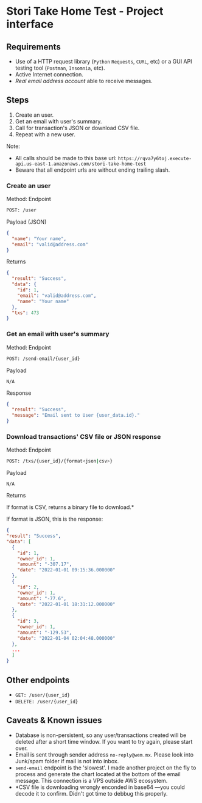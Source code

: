 # Stori Take Home Test - Project interface

## Requirements

- Use of a HTTP request library (`Python` `Requests`, `CURL`, etc) or a GUI API testing tool (`Postman`, `Insomnia`, etc).
- Active Internet connection.
- *Real email address account* able to receive messages.

## Steps

1. Create an user.
2. Get an email with user's summary.
3. Call for transaction's JSON or download CSV file.
4. Repeat with a new user.

Note:

- All calls should be made to this base url: `https://rqva7y6toj.execute-api.us-east-1.amazonaws.com/stori-take-home-test`
- Beware that all endpoint urls are without ending trailing slash.


### Create an user

Method: Endpoint
``` bash
POST: /user
```

Payload (JSON)
```json
{
  "name": "Your name",
  "email": "valid@address.com"
}
```

Returns
```json
{
  "result": "Success",
  "data": {
    "id": 1,
    "email": "valid@address.com",
    "name": "Your name"
  },
  "txs": 473
}
```

### Get an email with user's summary
Method: Endpoint
```bash
POST: /send-email/{user_id}
```

Payload
```
N/A
```

Response
```json
{
  "result": "Success",
  "message": "Email sent to User {user_data.id}."
}
```

### Download transactions' CSV file or JSON response
Method: Endpoint
```bash
POST: /txs/{user_id}/{format<json|csv>}
```
Payload
```
N/A
```

Returns

If format is CSV, returns a binary file to download.*

If format is JSON, this is the response:

```json
{
"result": "Success",
"data": [
  {
    "id": 1,
    "owner_id": 1,
    "amount": "-307.17",
    "date": "2022-01-01 09:15:36.000000"
  },
  {
    "id": 2,
    "owner_id": 1,
    "amount": "-77.6",
    "date": "2022-01-01 18:31:12.000000"
  },
  {
    "id": 3,
    "owner_id": 1,
    "amount": "-129.53",
    "date": "2022-01-04 02:04:48.000000"
  },
  ...
  ]
}
```

## Other endpoints

- `GET: /user/{user_id}`
- `DELETE: /user/{user_id}`



## Caveats & Known issues
- Database is non-persistent, so any user/transactions created will be deleted after a short time window. If you want to try again, please start over.
- Email is sent through sender address `no-reply@wem.mx`. Please look into Junk/spam folder if mail is not into inbox.
- `send-email` endpoint is the 'slowest'. I made another project on the fly to process and generate the chart located at the bottom of the email message. This connection is a VPS outside AWS ecosystem.
- *CSV file is downloading wrongly enconded in base64 —you could decode it to confirm. Didn't got time to debbug this properly.

